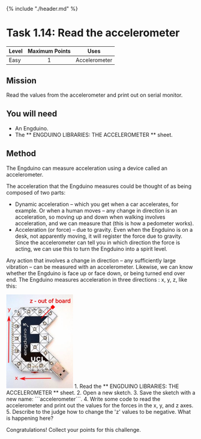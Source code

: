 {% include "./header.md" %}


# Task 1.14: Read the accelerometer  

| Level| Maximum Points | Uses |
| ------ |:------:|------|
| Easy | 1  | Accelerometer |

## Mission

Read the values from the accelerometer and print out on serial monitor. 

## You will need
* An Engduino.
* The ** ENGDUINO LIBRARIES: THE ACCELEROMETER ** sheet.

## Method
The Engduino can measure acceleration using a device called an accelerometer. 

The acceleration that the Engduino measures could be thought of as being composed of two parts:
* Dynamic acceleration – which you get when a car accelerates, for example. Or when a human moves – any change in direction is an acceleration, so moving up and down when walking involves acceleration, and we can measure that (this is how a pedometer works).
* Acceleration (or force) – due to gravity. Even when the Engduino is on a desk, not apparently moving, it will register the force due to gravity. Since the accelerometer can tell you in which direction the force is acting, we can use this to turn the Engduino into a spirit level.

Any action that involves a change in direction – any sufficiently large vibration – can be measured with an accelerometer. Likewise, we can know whether the Engduino is face up or face down, or being turned end over end. The Engduino measures acceleration in three directions : x, y, z, like this:

<img src="engduino_with_axes.jpg" height="250px" title="Acceleration forces">
1. Read the ** ENGDUINO LIBRARIES: THE ACCELEROMETER ** sheet.
2. Open a new sketch.
3. Save the sketch with a new name: ```accelerometer```.
4. Write some code to read the accelerometer and print out the values for the forces in the x, y, and z axes.
5. Describe to the judge how to change the 'z' values to be negative.  What is happening here?


Congratulations! Collect your points for this challenge.

<!---
{% include "./rae.md" %}
-->
